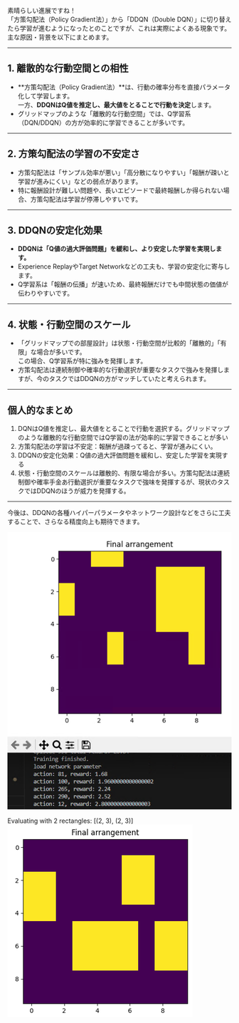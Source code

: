 素晴らしい進展ですね！  
「方策勾配法（Policy Gradient法）」から「DDQN（Double DQN）」に切り替えたら学習が進むようになったとのことですが、これは実際によくある現象です。  
主な原因・背景を以下にまとめます。

---

## 1. 離散的な行動空間との相性

- **方策勾配法（Policy Gradient法）**は、行動の確率分布を直接パラメータ化して学習します。  
  一方、**DDQNはQ値を推定し、最大値をとることで行動を決定**します。
- グリッドマップのような「離散的な行動空間」では、Q学習系（DQN/DDQN）の方が効率的に学習できることが多いです。

---

## 2. 方策勾配法の学習の不安定さ

- 方策勾配法は「サンプル効率が悪い」「高分散になりやすい」「報酬が疎いと学習が進みにくい」などの弱点があります。
- 特に報酬設計が難しい問題や、長いエピソードで最終報酬しか得られない場合、方策勾配法は学習が停滞しやすいです。

---

## 3. DDQNの安定化効果

- **DDQNは「Q値の過大評価問題」を緩和し、より安定した学習を実現します。**
- Experience ReplayやTarget Networkなどの工夫も、学習の安定化に寄与します。
- Q学習系は「報酬の伝播」が速いため、最終報酬だけでも中間状態の価値が伝わりやすいです。

---

## 4. 状態・行動空間のスケール

- 「グリッドマップでの部屋設計」は状態・行動空間が比較的「離散的」「有限」な場合が多いです。  
  この場合、Q学習系が特に強みを発揮します。
- 方策勾配法は連続制御や確率的な行動選択が重要なタスクで強みを発揮しますが、今のタスクではDDQNの方がマッチしていたと考えられます。

---

## 個人的なまとめ
1. DQNはQ値を推定し、最大値をとることで行動を選択する。グリッドマップのような離散的な行動空間ではQ学習の法が効率的に学習できることが多い
2. 方策勾配法の学習は不安定：報酬が過疎ってると、学習が進みにくい。
3. DDQNの安定化効果：Q値の過大評価問題を緩和し、安定した学習を実現する
4. 状態・行動空間のスケールは離散的、有限な場合が多い。方策勾配法は連続制御や確率手金あ行動選択が重要なタスクで強味を発揮するが、現状のタスクではDDQNのほうが威力を発揮する。


---

今後は、DDQNの各種ハイパーパラメータやネットワーク設計などをさらに工夫することで、さらなる精度向上も期待できます。


![alt text](image-5.png)  

Evaluating with 2 rectangles: [(2, 3), (2, 3)]  
![alt text](image-6.png)  
